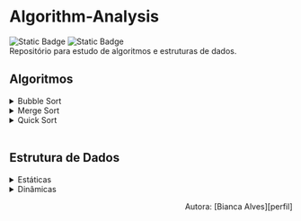 # Algorithm-Analysis
<div>
  <img alt="Static Badge" src="https://img.shields.io/badge/LICEN%C3%87A-MIT-black">
  <img alt="Static Badge" src="https://img.shields.io/badge/STATUS-Em_Desenvolvimento-yellow">
</div>
Repositório para estudo de algoritmos e estruturas de dados.
<br>

## Algoritmos
<details>
  <summary markdown="span">Bubble Sort</summary>
</details>

<details>
  <summary markdown="span">Merge Sort</summary>
</details>

<details>
  <summary markdown="span">Quick Sort</summary>
</details>
<br>

## Estrutura de Dados
<details>
  <summary markdown="span">Estáticas</summary>
  
  - Array
</details>

<details>
  <summary markdown="span">Dinâmicas</summary>
  
  - ArrayList
  - LinkedList
  - Tree
</details>

<p align="right">
  Autora: [Bianca Alves][perfil]
</p>

<!-- Links -->
[perfil]: https://github.com/Bialves
